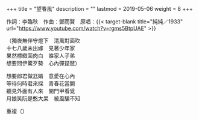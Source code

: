 +++
title = "望春風"
description = ""
lastmod = 2019-05-06
weight = 8
+++

作詞：李臨秋　作曲：鄧雨賢　原唱：{{< target-blank title="純純／1933" url="https://www.youtube.com/watch?v=rgms5BtpUAE" >}}

（獨夜無伴守燈下　清風對面吹  
十七八歲未出嫁　見著少年家  
果然標緻面肉白　誰家人子弟  
想要問伊驚歹勢　心內彈琵琶）  

想要郎君做尪婿　意愛在心內  
等待何時君來採　青春花當開  
聽見外面有人來　開門甲看覓  
月娘笑阮是憨大呆　被風騙不知  

重複（）